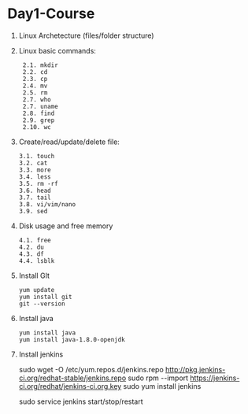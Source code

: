 # Day1-Course

  1. Linux Archetecture (files/folder structure)
  
  2. Linux basic commands:
      
          2.1. mkdir
          2.2. cd
          2.3. cp
          2.4. mv
          2.5. rm
          2.7. who
          2.7. uname
          2.8. find
          2.9. grep
          2.10. wc
          
   3. Create/read/update/delete file:
    
          3.1. touch
          3.2. cat
          3.3. more
          3.4. less
          3.5. rm -rf
          3.6. head
          3.7. tail
          3.8. vi/vim/nano
          3.9. sed
         
   4. Disk usage and free memory
   
          4.1. free
          4.2. du
          4.3. df
          4.4. lsblk
     
   5. Install GIt

          yum update
          yum install git
          git --version
         
   6. Install java
   
          yum install java
          yum install java-1.8.0-openjdk
    
   7. Install jenkins
   
         sudo wget -O /etc/yum.repos.d/jenkins.repo http://pkg.jenkins-ci.org/redhat-stable/jenkins.repo
         sudo rpm --import https://jenkins-ci.org/redhat/jenkins-ci.org.key
         sudo yum install jenkins

         sudo service jenkins start/stop/restart
     
       
     
     
        

 
     
